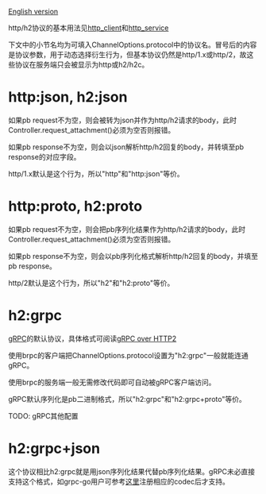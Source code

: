 [English version](../en/http_derivatives.md)

http/h2协议的基本用法见[http_client](http_client.md)和[http_service](http_service.md)

下文中的小节名均为可填入ChannelOptions.protocol中的协议名。冒号后的内容是协议参数，用于动态选择衍生行为，但基本协议仍然是http/1.x或http/2，故这些协议在服务端只会被显示为http或h2/h2c。

# http:json, h2:json

如果pb request不为空，则会被转为json并作为http/h2请求的body，此时Controller.request_attachment()必须为空否则报错。

如果pb response不为空，则会以json解析http/h2回复的body，并转填至pb response的对应字段。

http/1.x默认是这个行为，所以"http"和"http:json"等价。

# http:proto, h2:proto

如果pb request不为空，则会把pb序列化结果作为http/h2请求的body，此时Controller.request_attachment()必须为空否则报错。

如果pb response不为空，则会以pb序列化格式解析http/h2回复的body，并填至pb response。

http/2默认是这个行为，所以"h2"和"h2:proto"等价。

# h2:grpc

[gRPC](https://github.com/grpc)的默认协议，具体格式可阅读[gRPC over HTTP2](https://github.com/grpc/grpc/blob/master/doc/PROTOCOL-HTTP2.md)

使用brpc的客户端把ChannelOptions.protocol设置为"h2:grpc"一般就能连通gRPC。

使用brpc的服务端一般无需修改代码即可自动被gRPC客户端访问。

gRPC默认序列化是pb二进制格式，所以"h2:grpc"和"h2:grpc+proto"等价。

TODO: gRPC其他配置

# h2:grpc+json

这个协议相比h2:grpc就是用json序列化结果代替pb序列化结果。gRPC未必直接支持这个格式，如grpc-go用户可参考[这里](https://github.com/johanbrandhorst/grpc-json-example/blob/master/codec/json.go)注册相应的codec后才支持。
